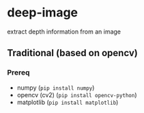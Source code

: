 # deep-image
extract depth information from an image

## Traditional (based on opencv)
### Prereq
- numpy (`pip install numpy`)
- opencv (cv2) (`pip install opencv-python`)
- matplotlib (`pip install matplotlib`)
